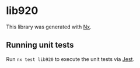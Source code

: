 # lib920

This library was generated with [Nx](https://nx.dev).

## Running unit tests

Run `nx test lib920` to execute the unit tests via [Jest](https://jestjs.io).
